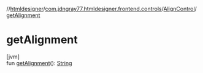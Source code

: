 //[htmldesigner](../../../index.md)/[com.jdngray77.htmldesigner.frontend.controls](../index.md)/[AlignControl](index.md)/[getAlignment](get-alignment.md)

# getAlignment

[jvm]\
fun [getAlignment](get-alignment.md)(): [String](https://kotlinlang.org/api/latest/jvm/stdlib/kotlin/-string/index.html)
